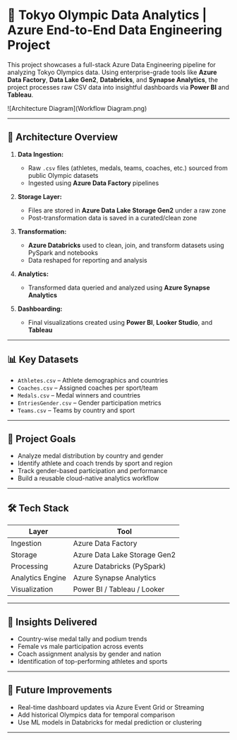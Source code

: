 # 🏅 Tokyo Olympic Data Analytics | Azure End-to-End Data Engineering Project

This project showcases a full-stack Azure Data Engineering pipeline for analyzing Tokyo Olympics data. Using enterprise-grade tools like 
**Azure Data Factory**, 
**Data Lake Gen2**, 
**Databricks**, and 
**Synapse Analytics**, the project processes raw CSV data into insightful dashboards via **Power BI** and **Tableau**.

![Architecture Diagram](Workflow Diagram.png)

---

## 🚀 Architecture Overview

1. **Data Ingestion:**
   - Raw `.csv` files (athletes, medals, teams, coaches, etc.) sourced from public Olympic datasets
   - Ingested using **Azure Data Factory** pipelines

2. **Storage Layer:**
   - Files are stored in **Azure Data Lake Storage Gen2** under a raw zone
   - Post-transformation data is saved in a curated/clean zone

3. **Transformation:**
   - **Azure Databricks** used to clean, join, and transform datasets using PySpark and notebooks
   - Data reshaped for reporting and analysis

4. **Analytics:**
   - Transformed data queried and analyzed using **Azure Synapse Analytics**

5. **Dashboarding:**
   - Final visualizations created using **Power BI**, **Looker Studio**, and **Tableau**

---

## 📊 Key Datasets

- `Athletes.csv` – Athlete demographics and countries
- `Coaches.csv` – Assigned coaches per sport/team
- `Medals.csv` – Medal winners and countries
- `EntriesGender.csv` – Gender participation metrics
- `Teams.csv` – Teams by country and sport

---

## 📌 Project Goals

- Analyze medal distribution by country and gender
- Identify athlete and coach trends by sport and region
- Track gender-based participation and performance
- Build a reusable cloud-native analytics workflow

---

## 🛠 Tech Stack

| Layer            | Tool                        |
|------------------|-----------------------------|
| Ingestion        | Azure Data Factory          |
| Storage          | Azure Data Lake Storage Gen2|
| Processing       | Azure Databricks (PySpark)  |
| Analytics Engine | Azure Synapse Analytics     |
| Visualization    | Power BI / Tableau / Looker |

---

## 🧠 Insights Delivered

- Country-wise medal tally and podium trends
- Female vs male participation across events
- Coach assignment analysis by gender and nation
- Identification of top-performing athletes and sports

---

## 🔄 Future Improvements

- Real-time dashboard updates via Azure Event Grid or Streaming
- Add historical Olympics data for temporal comparison
- Use ML models in Databricks for medal prediction or clustering

---
